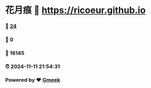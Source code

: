 # 花月痕 :link: https://ricoeur.github.io 
### :page_facing_up: [24](https://ricoeur.github.io/tag.html) 
### :speech_balloon: 0 
### :hibiscus: 16145 
### :alarm_clock: 2024-11-11 21:54:31 
### Powered by :heart: [Gmeek](https://github.com/Meekdai/Gmeek)
